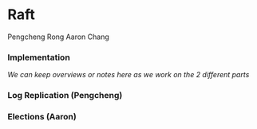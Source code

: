 # Raft
Pengcheng Rong
Aaron Chang

### Implementation
*We can keep overviews or notes here as we work on the 2 different parts*
### Log Replication (Pengcheng)

### Elections (Aaron)
